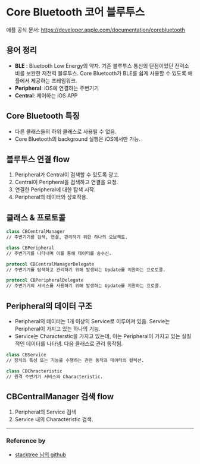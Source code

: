 # Core Bluetooth 코어 블루투스
애플 공식 문서: https://developer.apple.com/documentation/corebluetooth

## 용어 정리
- **BLE** : Bluetooth Low Energy의 약자. 기존 블루투스 통신의 단점이었던 전력소비를 보완한 저전력 블루투스. Core Bluetooth가 BLE를 쉽게 사용할 수 있도록 애플에서 제공하는 프레임워크.
- **Peripheral**: iOS에 연결하는 주변기기
- **Central**: 제어하는 iOS APP

## Core Bluetooth 특징
- 다른 클래스들의 하위 클래스로 사용될 수 없음.
- Core Bluetooth의 background 실행은 iOS에서만 가능.

## 블루투스 연결 flow
1. Peripheral가 Central이 검색할 수 있도록 광고.
2. Central이 Peripheral을 검색하고 연결을 요청.
3. 연결한 Peripheral에 대한 탐색 시작.
4. Peripheral의 데이터와 상호작용.

## 클래스 & 프로토콜
~~~swift
class CBCentralManager   
// 주변기기를 검색, 연결, 관리하기 위한 하나의 오브젝트.

class CBPeripheral
// 주변기기를 나타내며 이를 통해 데이터를 송수신.

protocol CBCentralManagerDelegate   
// 주변기기를 탐색하고 관리하기 위해 발생되는 Update를 지원하는 프로토콜.

protocol CBPeripheralDelegate
// 주변기기의 서비스를 사용하기 위해 발생하는 Update를 지원하는 프로콜.
~~~

## Peripheral의 데이터 구조
- Peripheral의 데이터는 1개 이상의 Service로 이루어져 있음. Servie는 Peripheral이 가지고 있는 하나의 기능.
- Service는 Characterstic을 가지고 있는데, 이는 Peripheral이 가지고 있는 실질적인 데이터를 나타냄.
다음 클래스로 관리 동작됨.
~~~swift
class CBService
// 장치의 특성 또는 기능을 수행하는 관련 동작과 데이터의 컬렉션.

class CBChracteristic
// 원격 주변기기 서비스의 Characteristic.
~~~

## CBCentralManager 검색 flow
1. Peripheral의 Service 검색
2. Service 내의 Characteristic 검색.
***

### Reference by
- [stacktree 님의 github](https://staktree.github.io/ios/iOS-Bluetooth-01-about-CoreBluetooth/#periphral%EC%9D%98-%EB%8D%B0%EC%9D%B4%ED%84%B0-%EA%B5%AC%EC%A1%B0%EC%99%80-%EC%84%9C%EB%B9%84%EC%8A%A4%EC%97%90-%EB%8C%80%ED%95%B4%EC%84%9C)